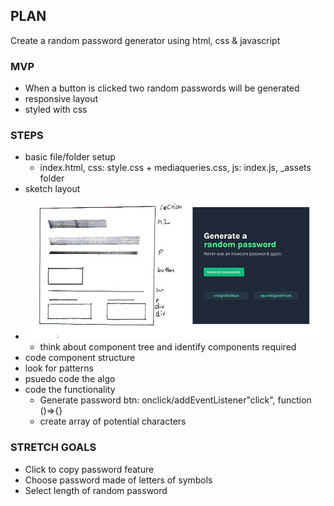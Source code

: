 ## PLAN

Create a random password generator using html, css & javascript

### MVP

- When a button is clicked two random passwords will be generated
- responsive layout
- styled with css

### STEPS

- basic file/folder setup
  - index.html, css: style.css + mediaqueries.css, js: index.js, \_assets folder
- sketch layout
- ![Sketch & Wireframes of random password generator layout & components](./_assets/sketchAndWireframesOfLayoutAndComponents.png)
  - think about component tree and identify components required
- code component structure
- look for patterns
- psuedo code the algo
- code the functionality
  - Generate password btn: onclick/addEventListener"click", function ()=>{}
  - create array of potential characters

### STRETCH GOALS

- Click to copy password feature
- Choose password made of letters of symbols
- Select length of random password
